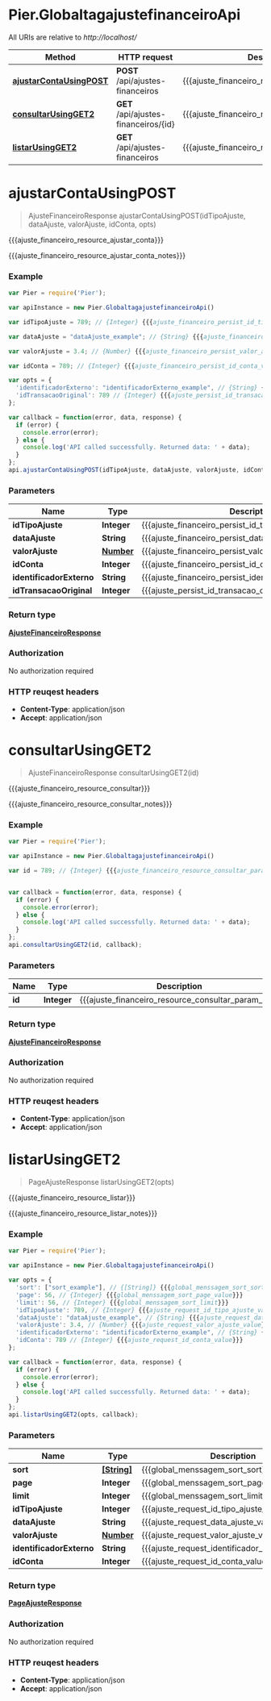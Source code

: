 # Pier.GlobaltagajustefinanceiroApi

All URIs are relative to *http://localhost/*

Method | HTTP request | Description
------------- | ------------- | -------------
[**ajustarContaUsingPOST**](GlobaltagajustefinanceiroApi.md#ajustarContaUsingPOST) | **POST** /api/ajustes-financeiros | {{{ajuste_financeiro_resource_ajustar_conta}}}
[**consultarUsingGET2**](GlobaltagajustefinanceiroApi.md#consultarUsingGET2) | **GET** /api/ajustes-financeiros/{id} | {{{ajuste_financeiro_resource_consultar}}}
[**listarUsingGET2**](GlobaltagajustefinanceiroApi.md#listarUsingGET2) | **GET** /api/ajustes-financeiros | {{{ajuste_financeiro_resource_listar}}}


<a name="ajustarContaUsingPOST"></a>
# **ajustarContaUsingPOST**
> AjusteFinanceiroResponse ajustarContaUsingPOST(idTipoAjuste, dataAjuste, valorAjuste, idConta, opts)

{{{ajuste_financeiro_resource_ajustar_conta}}}

{{{ajuste_financeiro_resource_ajustar_conta_notes}}}

### Example
```javascript
var Pier = require('Pier');

var apiInstance = new Pier.GlobaltagajustefinanceiroApi()

var idTipoAjuste = 789; // {Integer} {{{ajuste_financeiro_persist_id_tipo_ajuste_value}}}

var dataAjuste = "dataAjuste_example"; // {String} {{{ajuste_financeiro_persist_data_ajuste_value}}}

var valorAjuste = 3.4; // {Number} {{{ajuste_financeiro_persist_valor_ajuste_value}}}

var idConta = 789; // {Integer} {{{ajuste_financeiro_persist_id_conta_value}}}

var opts = { 
  'identificadorExterno': "identificadorExterno_example", // {String} {{{ajuste_financeiro_persist_identificador_externo_value}}}
  'idTransacaoOriginal': 789 // {Integer} {{{ajuste_persist_id_transacao_original}}}
};

var callback = function(error, data, response) {
  if (error) {
    console.error(error);
  } else {
    console.log('API called successfully. Returned data: ' + data);
  }
};
api.ajustarContaUsingPOST(idTipoAjuste, dataAjuste, valorAjuste, idConta, opts, callback);
```

### Parameters

Name | Type | Description  | Notes
------------- | ------------- | ------------- | -------------
 **idTipoAjuste** | **Integer**| {{{ajuste_financeiro_persist_id_tipo_ajuste_value}}} | 
 **dataAjuste** | **String**| {{{ajuste_financeiro_persist_data_ajuste_value}}} | 
 **valorAjuste** | [**Number**](.md)| {{{ajuste_financeiro_persist_valor_ajuste_value}}} | 
 **idConta** | **Integer**| {{{ajuste_financeiro_persist_id_conta_value}}} | 
 **identificadorExterno** | **String**| {{{ajuste_financeiro_persist_identificador_externo_value}}} | [optional] 
 **idTransacaoOriginal** | **Integer**| {{{ajuste_persist_id_transacao_original}}} | [optional] 

### Return type

[**AjusteFinanceiroResponse**](AjusteFinanceiroResponse.md)

### Authorization

No authorization required

### HTTP reuqest headers

 - **Content-Type**: application/json
 - **Accept**: application/json

<a name="consultarUsingGET2"></a>
# **consultarUsingGET2**
> AjusteFinanceiroResponse consultarUsingGET2(id)

{{{ajuste_financeiro_resource_consultar}}}

{{{ajuste_financeiro_resource_consultar_notes}}}

### Example
```javascript
var Pier = require('Pier');

var apiInstance = new Pier.GlobaltagajustefinanceiroApi()

var id = 789; // {Integer} {{{ajuste_financeiro_resource_consultar_param_id}}}


var callback = function(error, data, response) {
  if (error) {
    console.error(error);
  } else {
    console.log('API called successfully. Returned data: ' + data);
  }
};
api.consultarUsingGET2(id, callback);
```

### Parameters

Name | Type | Description  | Notes
------------- | ------------- | ------------- | -------------
 **id** | **Integer**| {{{ajuste_financeiro_resource_consultar_param_id}}} | 

### Return type

[**AjusteFinanceiroResponse**](AjusteFinanceiroResponse.md)

### Authorization

No authorization required

### HTTP reuqest headers

 - **Content-Type**: application/json
 - **Accept**: application/json

<a name="listarUsingGET2"></a>
# **listarUsingGET2**
> PageAjusteResponse listarUsingGET2(opts)

{{{ajuste_financeiro_resource_listar}}}

{{{ajuste_financeiro_resource_listar_notes}}}

### Example
```javascript
var Pier = require('Pier');

var apiInstance = new Pier.GlobaltagajustefinanceiroApi()

var opts = { 
  'sort': ["sort_example"], // {[String]} {{{global_menssagem_sort_sort}}}
  'page': 56, // {Integer} {{{global_menssagem_sort_page_value}}}
  'limit': 56, // {Integer} {{{global_menssagem_sort_limit}}}
  'idTipoAjuste': 789, // {Integer} {{{ajuste_request_id_tipo_ajuste_value}}}
  'dataAjuste': "dataAjuste_example", // {String} {{{ajuste_request_data_ajuste_value}}}
  'valorAjuste': 3.4, // {Number} {{{ajuste_request_valor_ajuste_value}}}
  'identificadorExterno': "identificadorExterno_example", // {String} {{{ajuste_request_identificador_externo_value}}}
  'idConta': 789 // {Integer} {{{ajuste_request_id_conta_value}}}
};

var callback = function(error, data, response) {
  if (error) {
    console.error(error);
  } else {
    console.log('API called successfully. Returned data: ' + data);
  }
};
api.listarUsingGET2(opts, callback);
```

### Parameters

Name | Type | Description  | Notes
------------- | ------------- | ------------- | -------------
 **sort** | [**[String]**](String.md)| {{{global_menssagem_sort_sort}}} | [optional] 
 **page** | **Integer**| {{{global_menssagem_sort_page_value}}} | [optional] 
 **limit** | **Integer**| {{{global_menssagem_sort_limit}}} | [optional] 
 **idTipoAjuste** | **Integer**| {{{ajuste_request_id_tipo_ajuste_value}}} | [optional] 
 **dataAjuste** | **String**| {{{ajuste_request_data_ajuste_value}}} | [optional] 
 **valorAjuste** | [**Number**](.md)| {{{ajuste_request_valor_ajuste_value}}} | [optional] 
 **identificadorExterno** | **String**| {{{ajuste_request_identificador_externo_value}}} | [optional] 
 **idConta** | **Integer**| {{{ajuste_request_id_conta_value}}} | [optional] 

### Return type

[**PageAjusteResponse**](PageAjusteResponse.md)

### Authorization

No authorization required

### HTTP reuqest headers

 - **Content-Type**: application/json
 - **Accept**: application/json


